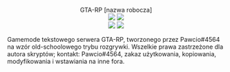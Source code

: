 <p align="center">
  GTA-RP [nazwa robocza]</br>
  
  <img src="https://img.shields.io/badge/Wydanie-v0.1a-blue.svg">
  <img src="https://img.shields.io/badge/Autor-Pawcio-blue.svg"></br>
  <img src="https://img.shields.io/badge/Archiwum-Nie-red.svg">
  <img src="https://img.shields.io/badge/W%20realizacji-Tak-red.svg">
</p>


Gamemode tekstowego serwera GTA-RP, tworzonego przez Pawcio#4564 na wzór old-schoolowego trybu rozgrywki. Wszelkie prawa zastrzeżone dla autora skryptów; kontakt: Pawcio#4564, zakaz użytkowania, kopiowania, modyfikowania i wstawiania na inne fora. 
